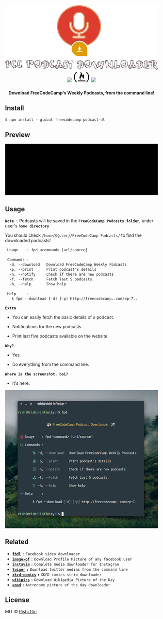 <h1 align="center">
	<br>
	<img width="600px" src="https://raw.githubusercontent.com/CodeDotJS/freecodecamp-podcast-dl/master/media/text4268.png">
	<br>
	<a href="https://travis-ci.org/CodeDotJS/freecodecamp-podcast-dl"><img src="https://travis-ci.org/CodeDotJS/freecodecamp-podcast-dl.svg?branch=master"></a> <img width="50" src="https://raw.githubusercontent.com/rishigiridotcom/rishigiri.com/85127c8509f304717112fc156febec6481ad286c/github/freecodecamp.png">  <img src="https://img.shields.io/badge/code_style-XO-5ed9c7.svg">
	<br>
</h1>

<p align="center"><b>Download FreeCodeCamp's Weekly Podcasts, from the command line!</b></p>

## Install

```
$ npm install --global freecodecamp-podcast-dl
```

## Preview

<p align="center"><img src="https://raw.githubusercontent.com/CodeDotJS/freecodecamp-podcast-dl/master/media/ezgif-5-9049a3bcca.gif"></p>

## Usage

__`Note :`__ Podcasts will be saved in the __`FreeCodeCamp Podcasts folder`__, under user's __`home directory`__

You should check `/home/${user}/FreeCodeCamp Podcasts/` to find the downloaded podcasts!

```
 Usage    : fpd <command> [url/source]

 Commands :
  -d, --download   Download FreeCodeCamp Weekly Podcasts
  -p, --print      Print podcast's details
  -n, --notify     Check if there are new podcasts
  -f, --fetch      Fetch last 5 podcasts.
  -h, --help       Show help

 Help     :
   $ fpd --download [-d] [-p] http://freecodecamp..com/ep-7..

```

__`Extra`__

- You can easily fetch the basic details of a podcast.

- Notifications for the new podcasts.

- Print last five podcasts available on the website.

__`Why?`__

- Yes.

- Do everything from the command line.

__`Where is the screenshot, boi?`__

- It's here.

<p align="center">
	<img src="https://raw.githubusercontent.com/CodeDotJS/freecodecamp-podcast-dl/master/media/fccpd.png">
</p>

## Related

- __[`fbdl`](https://github.com/CodeDotJS/fbdl)__ __`:`__ `Facebook video downloader`
- __[`image-of`](https://github.com/CodeDotJS/image-of)__ __`:`__ `Download Profile Picture of any facebook user`
- __[`instavim`](https://github.com/CodeDotJS/instavim)__ __`:`__ `Complete media downloader for Instagram`
- __[`twiger`](https://github.com/CodeDotJS/twiger)__ __`:`__ `Download twitter medias from the command line`
- __[`xkcd-comics`](https://github.com/CodeDotJS/xkcd-comics)__ __`:`__ `XKCD comics strip downloader`
- __[`wikipics`](https://github.com/CodeDotJS/wikipics)__ __`:`__ `Download Wikipedia Picture of the Day`
- __[`apod`](https://github.com/CodeDotJS/apod)__ __`:`__ `Astronomy picture of the day downloader`

## License

MIT &copy; [Rishi Giri](http://rishigiri.ml)

